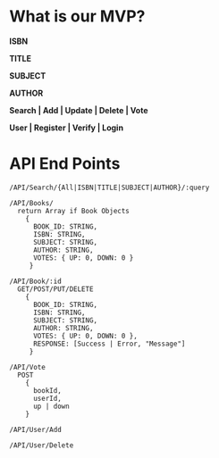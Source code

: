 # What is our MVP?

**ISBN**

**TITLE**

**SUBJECT**

**AUTHOR**

**Search | Add | Update | Delete | Vote**

**User | Register | Verify | Login**


# API End Points

```
/API/Search/{All|ISBN|TITLE|SUBJECT|AUTHOR}/:query

/API/Books/
  return Array if Book Objects
    {
      BOOK_ID: STRING,
      ISBN: STRING,
      SUBJECT: STRING,
      AUTHOR: STRING,
      VOTES: { UP: 0, DOWN: 0 }
     }

/API/Book/:id
  GET/POST/PUT/DELETE
    {
      BOOK_ID: STRING,
      ISBN: STRING,
      SUBJECT: STRING,
      AUTHOR: STRING,
      VOTES: { UP: 0, DOWN: 0 },
      RESPONSE: [Success | Error, "Message"]
     }

/API/Vote
  POST
    {
      bookId,
      userId,
      up | down
    }

/API/User/Add

/API/User/Delete
```
